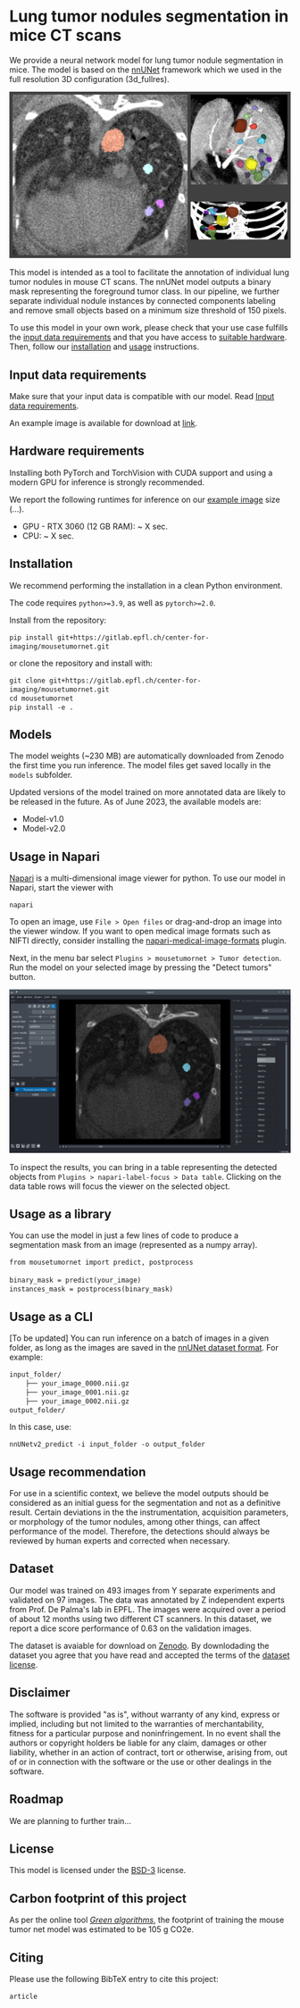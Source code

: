 # Lung tumor nodules segmentation in mice CT scans

We provide a neural network model for lung tumor nodule segmentation in mice. The model is based on the [nnUNet](https://github.com/MIC-DKFZ/nnUNet) framework which we used in the full resolution 3D configuration (3d_fullres).

![Introduction image](images/main_fig.png)

This model is intended as a tool to facilitate the annotation of individual lung tumor nodules in mouse CT scans. The nnUNet model outputs a binary mask representing the foreground tumor class. In our pipeline, we further separate individual nodule instances by connected components labeling and remove small objects based on a minimum size threshold of 150 pixels.

To use this model in your own work, please check that your use case fulfills the [input data requirements]() and that you have access to [suitable hardware](). Then, follow our [installation]() and [usage]() instructions.

## Input data requirements

Make sure that your input data is compatible with our model. Read [Input data requirements](documentation/data_requirements.md).

An example image is available for download at [link]().

## Hardware requirements

Installing both PyTorch and TorchVision with CUDA support and using a modern GPU for inference is strongly recommended.

We report the following runtimes for inference on our [example image]() size (...).

- GPU - RTX 3060 (12 GB RAM): ~ X sec.
- CPU: ~ X sec.

## Installation

We recommend performing the installation in a clean Python environment.

The code requires `python>=3.9`, as well as `pytorch>=2.0`. 

Install from the repository:

```
pip install git+https://gitlab.epfl.ch/center-for-imaging/mousetumornet.git
```

or clone the repository and install with:

```
git clone git+https://gitlab.epfl.ch/center-for-imaging/mousetumornet.git
cd mousetumornet
pip install -e .
```

## Models

The model weights (~230 MB) are automatically downloaded from Zenodo the first time you run inference. The model files get saved locally in the `models` subfolder.

Updated versions of the model trained on more annotated data are likely to be released in the future. As of June 2023, the available models are:

- Model-v1.0
- Model-v2.0

## Usage in Napari

[Napari](https://napari.org/stable/) is a multi-dimensional image viewer for python. To use our model in Napari, start the viewer with

```
napari
```

To open an image, use `File > Open files` or drag-and-drop an image into the viewer window. If you want to open medical image formats such as NIFTI directly, consider installing the [napari-medical-image-formats](https://pypi.org/project/napari-medical-image-formats/) plugin.

Next, in the menu bar select `Plugins > mousetumornet > Tumor detection`. Run the model on your selected image by pressing the "Detect tumors" button.

![Napari screenshot](images/napari-screenshot.png)

To inspect the results, you can bring in a table representing the detected objects from `Plugins > napari-label-focus > Data table`. Clicking on the data table rows will focus the viewer on the selected object.

## Usage as a library

You can use the model in just a few lines of code to produce a segmentation mask from an image (represented as a numpy array).

```
from mousetumornet import predict, postprocess

binary_mask = predict(your_image)
instances_mask = postprocess(binary_mask)
```

## Usage as a CLI

[To be updated]
You can run inference on a batch of images in a given folder, as long as the images are saved in the [nnUNet dataset format](https://github.com/MIC-DKFZ/nnUNet/blob/master/documentation/dataset_format.md). For example:

```
input_folder/
    ├── your_image_0000.nii.gz
    ├── your_image_0001.nii.gz
    ├── your_image_0002.nii.gz
output_folder/
```
In this case, use: 

```
nnUNetv2_predict -i input_folder -o output_folder
```

## Usage recommendation

For use in a scientific context, we believe the model outputs should be considered as an initial guess for the segmentation and not as a definitive result. Certain deviations in the the instrumentation, acquisition parameters, or morphology of the tumor nodules, among other things, can affect performance of the model. Therefore, the detections should always be reviewed by human experts and corrected when necessary.

## Dataset

Our model was trained on 493 images from Y separate experiments and validated on 97 images. The data was annotated by Z independent experts from Prof. De Palma's lab in EPFL. The images were acquired over a period of about 12 months using two different CT scanners. In this dataset, we report a dice score performance of 0.63 on the validation images.

The dataset is avaiable for download on [Zenodo](). By downlodading the dataset you agree that you have read and accepted the terms of the [dataset license]().

## Disclaimer

The software is provided "as is", without warranty of any kind, express or implied, including but not limited to the warranties of merchantability, fitness for a particular purpose and noninfringement. In no event shall the authors or copyright holders be liable for any claim, damages or other liability, whether in an action of contract, tort or otherwise, arising from, out of or in connection with the software or the use or other dealings in the software.

## Roadmap

We are planning to further train...

## License

This model is licensed under the [BSD-3](LICENSE.txt) license.

## Carbon footprint of this project

As per the online tool [*Green algorithms*](http://calculator.green-algorithms.org/), the footprint of training the mouse tumor net model was estimated to be 105 g CO2e.

## Citing

Please use the following BibTeX entry to cite this project:

```
article
```
